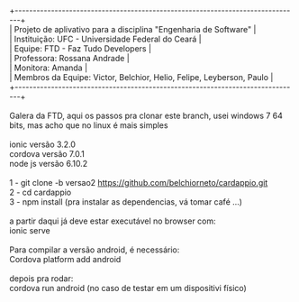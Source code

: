 +-------------------------------------------------------------------------------+<br />
|   Projeto de aplivativo para a disciplina "Engenharia de Software"            |<br />
|   Instituição:        UFC - Universidade Federal do Ceará                     |<br />
|   Equipe:             FTD - Faz Tudo Developers                               |<br />
|   Professora:         Rossana Andrade                                         |<br />
|   Monitora:           Amanda                                                  |<br />
|   Membros da Equipe:  Victor, Belchior, Helio, Felipe, Leyberson, Paulo       |<br />
+-------------------------------------------------------------------------------+<br />
<br />
Galera da FTD, aqui os passos pra clonar este branch, usei windows 7 64 bits, mas acho que no linux é mais simples<br />
<br />
ionic versão 3.2.0<br />
cordova versão 7.0.1<br />
node js versão 6.10.2<br />
<br />
1 - git clone -b versao2 https://github.com/belchiorneto/cardappio.git<br />
2 - cd cardappio<br />
3 - npm install (pra instalar as dependencias, vá tomar café ...)<br />
<br />
a partir daqui já deve estar executável no browser com:<br />
ionic serve<br />
<br />
Para compilar a versão android, é necessário:<br />
Cordova platform add android<br />
<br />
depois pra rodar:<br />
cordova run android (no caso de testar em um dispositivi físico)<br />